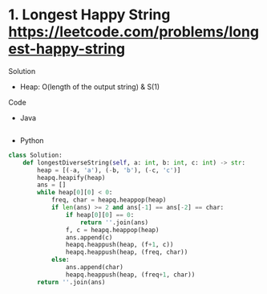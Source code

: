 # 1. Longest Happy String https://leetcode.com/problems/longest-happy-string

Solution

- Heap: O(length of the output string) & S(1)

Code

- Java

```java

```

- Python

```python
class Solution:
    def longestDiverseString(self, a: int, b: int, c: int) -> str:
        heap = [(-a, 'a'), (-b, 'b'), (-c, 'c')]
        heapq.heapify(heap)
        ans = []
        while heap[0][0] < 0:
            freq, char = heapq.heappop(heap)
            if len(ans) >= 2 and ans[-1] == ans[-2] == char:
                if heap[0][0] == 0:
                    return ''.join(ans)
                f, c = heapq.heappop(heap)
                ans.append(c)
                heapq.heappush(heap, (f+1, c))
                heapq.heappush(heap, (freq, char))
            else:
                ans.append(char)
                heapq.heappush(heap, (freq+1, char))
        return ''.join(ans)
```
